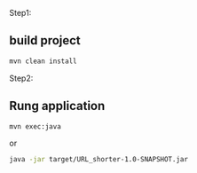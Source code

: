 Step1:
## build project
```bash
mvn clean install
```

Step2:
## Rung application
```bash
mvn exec:java  
```
or
```bash
java -jar target/URL_shorter-1.0-SNAPSHOT.jar 
```



